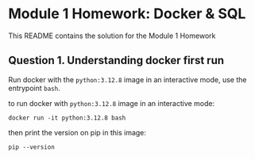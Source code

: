 # Module 1 Homework: Docker & SQL

This README contains the solution for the Module 1 Homework


## Question 1. Understanding docker first run 

Run docker with the `python:3.12.8` image in an interactive mode, use the entrypoint `bash`.

to run docker with `python:3.12.8` image in an interactive mode:

`docker run -it python:3.12.8 bash`

then print the version on pip in this image:

`pip --version`

